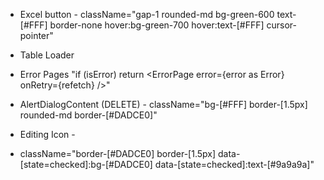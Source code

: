 - Excel button - className="gap-1 rounded-md bg-green-600 text-[#FFF] border-none hover:bg-green-700 hover:text-[#FFF] cursor-pointer"

- Table Loader <div className="w-full flex items-center justify-center">
  <Loader />
  </div>

- Error Pages "if (isError) return <ErrorPage error={error as Error} onRetry={refetch} />"

- AlertDialogContent (DELETE) - className="bg-[#FFF] border-[1.5px] rounded-md border-[#DADCE0]"

- Editing Icon - <TbEdit className="h-4 w-4" />

- className="border-[#DADCE0] border-[1.5px] data-[state=checked]:bg-[#DADCE0] data-[state=checked]:text-[#9a9a9a]"
